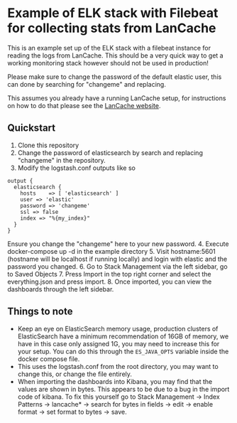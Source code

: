 # Example of ELK stack with Filebeat for collecting stats from LanCache

This is an example set up of the ELK stack with a filebeat instance for reading the logs from LanCache. This should be a very quick way to get a working monitoring stack however should not be used in production!

Please make sure to change the password of the default elastic user, this can done by searching for "changeme" and replacing. 

This assumes you already have a running LanCache setup, for instructions on how to do that please see the [LanCache website](https://lancache.net/docs).

## Quickstart

1. Clone this repository
2. Change the password of elasticsearch by search and replacing "changeme" in the repository.
3. Modify the logstash.conf outputs like so
```
output {
  elasticsearch {
    hosts    => [ 'elasticsearch' ]
    user => 'elastic'
    password => 'changeme'
    ssl => false
    index => "%{my_index}"
  }
}
```
Ensure you change the "changeme" here to your new password.
4. Execute docker-compose up -d in the example directory
5. Visit hostname:5601 (hostname will be localhost if running locally) and login with elastic and the password you changed.
6. Go to Stack Management via the left sidebar, go to Saved Objects
7. Press Import in the top right corner and select the everything.json and press import.
8. Once imported, you can view the dashboards through the left sidebar. 

## Things to note

* Keep an eye on ElasticSearch memory usage, production clusters of ElasticSearch have a minimum recommendation of 16GB of memory, we have in this case only assigned 1G, you may need to increase this for your setup. You can do this through the `ES_JAVA_OPTS` variable inside the docker compose file. 
* This uses the logstash.conf from the root directory, you may want to change this, or change the file entirely.
* When importing the dashboards into Kibana, you may find that the values are shown in bytes. This appears to be due to a bug in the import code of kibana. To fix this yourself go to Stack Management -> Index Patterns -> lancache* -> search for bytes in fields -> edit -> enable format -> set format to bytes -> save.